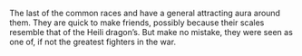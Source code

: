 The last of the common races and have a general attracting aura around them. They are quick to make friends, possibly because their scales resemble that of the Heili dragon’s. But make no mistake, they were seen as one of, if not the greatest fighters in the war. 